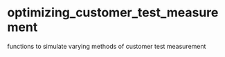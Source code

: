 # optimizing_customer_test_measurement
functions to simulate varying methods of customer test measurement
